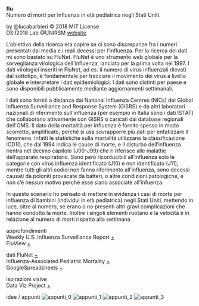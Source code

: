 **flu**   
Numero di morti per influenza in età pediatrica negli Stati Uniti. 

by @lucabarbieri © 2018 MIT License  
DSII2018 Lab @UNIRSM [website](http://dsii-2018-unirsm.github.io)

L’obiettivo della ricerca era capire se ci sono discrepanze fra i numeri presentati dai media e i reali decessi per l’influenza. 
Per la ricerca dei dati mi sono bastato su FluNet. 
FluNet è uno strumento web globale per la sorveglianza virologica dell'influenza, lanciato per la prima volta nel 1997. I dati virologici inseriti in FluNet, ad es. il numero di virus influenzali rilevati dal sottotipo, è fondamentale per tracciare il movimento dei virus a livello globale e interpretare i dati epidemiologici. I dati sono distinti per paese e sono disponibili pubblicamente mediante aggiornamenti settimanali.

I dati sono forniti a distanza dai National Influenza Centres (NICs) del Global Influenza Surveillance and Response System (GISRS) e da altri laboratori nazionali di riferimento sull'influenza (per esempio in Italia sono i dati ISTAT) che collaborano attivamente con GISRS o caricati dai database regionali dell'OMS.
Il dato della mortalità per influenza è fornito spesso in modo scorretto, amplificato, perché si usa sovrapporre più dati per enfatizzare il fenomeno. Infatti le statistiche sulla mortalità utilizzano la classificazione ICD10, che dal 1994 indica le cause di morte, e il disturbo dell’influenza rientra nel decimo capitolo (J00-J99) che ri riferisce alle malattie dell’apparato respiratorio. Sono però ricorducibili all’influenza solo le categorie con virus influenza identificato (J10) e non identificato (J11), mentre tutti gli altri codici non fanno riferimento all’influenza, sono decessi causati da poloniti provacate da batteri, o altre condizioni patologiche, e non c’è nessun motivo perché esse siano associate all’infuenza. 

In questo scenario ho pensato di mettere in evidenza i casi di morte per influenza di bambini (individui in età pediatrica) negli Stati Uniti, mettendo in luce, oltre al numero, se erano o no presenti altri gravi complicazioni che hanno condotto la morte. Inoltre i singoli elementi ruotano e la velocità è in relazione al numero di morti rispetto alla settimana

approfondimenti  
Weekly U.S. Influenza Surveillance Report [+](https://www.cdc.gov/flu/weekly/)   
FluView [+](https://www.cdc.gov/flu/weekly/)   

dati
FluNet [+](http://www.who.int/influenza/gisrs_laboratory/flunet/en/)  
Influenza-Associated Pediatric Mortality [+](https://gis.cdc.gov/GRASP/Fluview/PedFluDeath.html)  
GoogleSpreadsheets [+](https://docs.google.com/spreadsheets/d/1KnslfmMhYANBw8QaN2O1omywy-FRJPgKCGxbcetK7t0/edit?usp=sharing)  

ispirazioni visive  
Data Viz Project [+](http://datavizproject.com) 

idee / appunti 
![appunti_0](https://imgur.com/fKalhBe.png)
![appunti_1](https://imgur.com/iXgcWP7.png)
![appunti_2](https://imgur.com/hU0ejXx.png)
![appunti_3](https://imgur.com/YQyLHXI.png)

